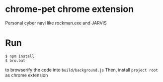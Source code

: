 # chrome-pet chrome extension
Personal cyber navi like rockman.exe and JARVIS


# Run
    $ npm install
    $ bro.bat

to browserify the code into `build/background.js`
Then, install `project root` as chrome extension
